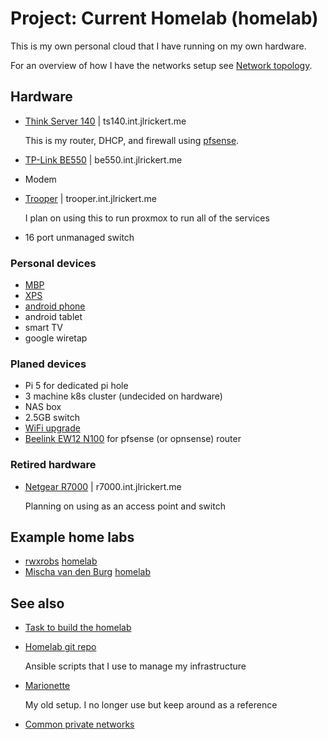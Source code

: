 # Project: Current Homelab (homelab)

This is my own personal cloud that I have running on my own hardware.

For an overview of how I have the networks setup see [Network topology](../626).

## Hardware

- [Think Server 140](../563) | ts140.int.jlrickert.me

  This is my router, DHCP, and firewall using [pfsense](../611).

- [TP-Link BE550](../685) | be550.int.jlrickert.me
- Modem
- [Trooper](../581) | trooper.int.jlrickert.me

  I plan on using this to run proxmox to run all of the services

- 16 port unmanaged switch

### Personal devices

- [MBP](../583)
- [XPS](../564)
- [android phone](../612)
- android tablet
- smart TV
- google wiretap

### Planed devices

- Pi 5 for dedicated pi hole
- 3 machine k8s cluster (undecided on hardware)
- NAS box
- 2.5GB switch
- [WiFi upgrade](../639)
- [Beelink EW12 N100](../699) for pfsense (or opnsense) router

### Retired hardware

- [Netgear R7000](../579) | r7000.int.jlrickert.me

  Planning on using as an access point and switch

## Example home labs

- [rwxrobs](../628) [homelab](https://app.excalidraw.com/l/6rjSvoGlOkc/1njNB1sKmj8)
- [Mischa van den Burg](../627) [homelab](https://github.com/mischavandenburg/homelab)

## See also

- [Task to build the homelab](../584)
- [Homelab git repo](https://github.com/jlrickert/homelab)

  Ansible scripts that I use to manage my infrastructure

- [Marionette](https://github.com/jlrickert/marionette)

  My old setup. I no longer use but keep around as a reference

- [Common private networks](../607)